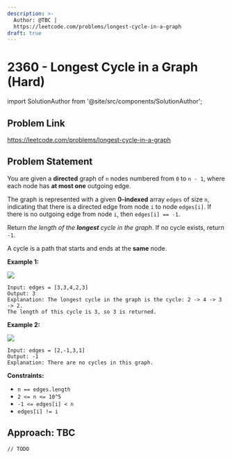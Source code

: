 ```yaml
---
description: >-
  Author: @TBC |
  https://leetcode.com/problems/longest-cycle-in-a-graph
draft: true
---
```


# 2360 - Longest Cycle in a Graph (Hard)

import SolutionAuthor from '@site/src/components/SolutionAuthor';

## Problem Link

https://leetcode.com/problems/longest-cycle-in-a-graph

## Problem Statement

You are given a **directed** graph of `n` nodes numbered from `0` to `n - 1`, where each node has **at most one** outgoing edge.

The graph is represented with a given **0-indexed** array `edges` of size `n`, indicating that there is a directed edge from node `i` to node `edges[i]`. If there is no outgoing edge from node `i`, then `edges[i] == -1`.

Return _the length of the **longest** cycle in the graph_. If no cycle exists, return `-1`.

A cycle is a path that starts and ends at the **same** node.

**Example 1:**

![](https://assets.leetcode.com/uploads/2022/06/08/graph4drawio-5.png)

```
Input: edges = [3,3,4,2,3]
Output: 3
Explanation: The longest cycle in the graph is the cycle: 2 -> 4 -> 3 -> 2.
The length of this cycle is 3, so 3 is returned.
```

**Example 2:**

![](https://assets.leetcode.com/uploads/2022/06/07/graph4drawio-1.png)

```
Input: edges = [2,-1,3,1]
Output: -1
Explanation: There are no cycles in this graph.
```

**Constraints:**

* `n == edges.length`
* `2 <= n <= 10^5`
* `-1 <= edges[i] < n`
* `edges[i] != i`

## Approach: TBC

<SolutionAuthor name="@TBC"/>

```
// TODO
```